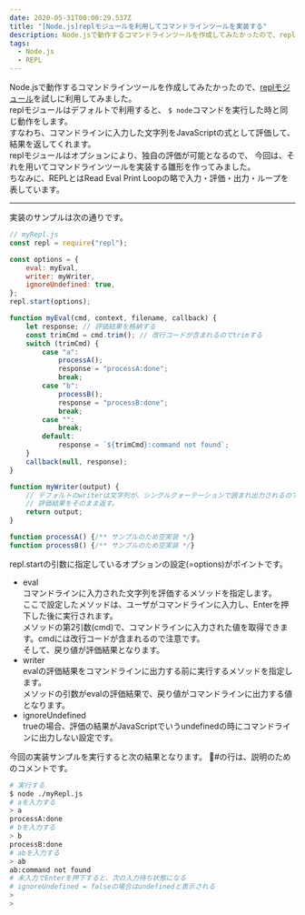 ```yaml
---
date: 2020-05-31T00:00:29.537Z
title: "[Node.js]replモジュールを利用してコマンドラインツールを実装する"
description: Node.jsで動作するコマンドラインツールを作成してみたかったので、replモジュールを試しに利用してみました。
tags:
  - Node.js
  - REPL
---
```

Node.jsで動作するコマンドラインツールを作成してみたかったので、[replモジュール](https://nodejs.org/api/repl.html)を試しに利用してみました。  
replモジュールはデフォルトで利用すると、 `$ node`コマンドを実行した時と同じ動作をします。  
すなわち、コマンドラインに入力した文字列をJavaScriptの式として評価して、結果を返してくれます。  
replモジュールはオプションにより、独自の評価が可能となるので、
今回は、それを用いてコマンドラインツールを実装する雛形を作ってみました。  
ちなみに、REPLとはRead Eval Print Loopの略で入力・評価・出力・ループを表しています。

---
実装のサンプルは次の通りです。

```javascript
// myRepl.js
const repl = require("repl");

const options = {
    eval: myEval,
    writer: myWriter,
    ignoreUndefined: true,
};
repl.start(options);

function myEval(cmd, context, filename, callback) {
    let response; // 評価結果を格納する
    const trimCmd = cmd.trim(); // 改行コードが含まれるのでtrimする
    switch (trimCmd) {
        case "a":
            processA();
            response = "processA:done";
            break;
        case "b":
            processB();
            response = "processB:done";
            break;
        case "":
            break;
        default:
            response = `${trimCmd}:command not found`;
    }
    callback(null, response);
}

function myWriter(output) {
    // デフォルトのwriterは文字列が、シングルクォーテーションで囲まれ出力されるので
    // 評価結果をそのまま返す。
    return output;
}

function processA() {/** サンプルのため空実装 */}
function processB() {/** サンプルのため空実装 */}
```

repl.startの引数に指定しているオプションの設定(=options)がポイントです。
* eval  
コマンドラインに入力された文字列を評価するメソッドを指定します。  
ここで設定したメソッドは、ユーザがコマンドラインに入力し、Enterを押下した後に実行されます。  
メソッドの第2引数(cmd)で、コマンドラインに入力された値を取得できます。cmdには改行コードが含まれるので注意です。  
そして、戻り値が評価結果となります。
* writer  
evalの評価結果をコマンドラインに出力する前に実行するメソッドを指定します。  
メソッドの引数がevalの評価結果で、戻り値がコマンドラインに出力する値となります。
* ignoreUndefined  
trueの場合、評価の結果がJavaScriptでいうundefinedの時にコマンドラインに出力しない設定です。

今回の実装サンプルを実行すると次の結果となります。
#の行は、説明のためのコメントです。
```bash
# 実行する
$ node ./myRepl.js
# aを入力する
> a
processA:done
# bを入力する
> b
processB:done
# abを入力する
> ab
ab:command not found
# 未入力でEnterを押下すると、次の入力待ち状態になる
# ignoreUndefined = falseの場合はundefinedと表示される
> 
>
```
